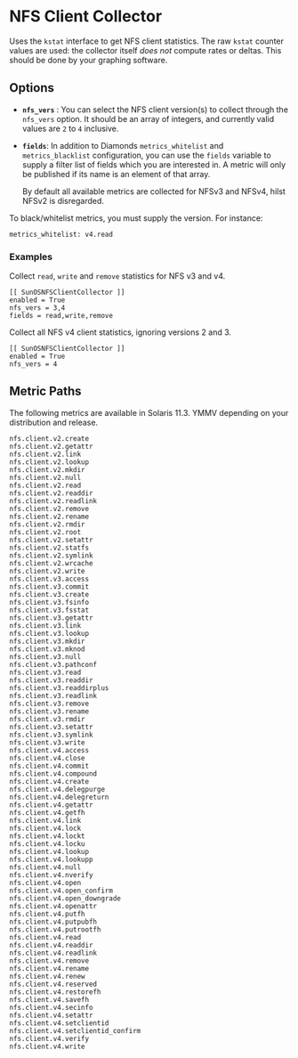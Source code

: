 # NFS Client Collector

Uses the `kstat` interface to get NFS client statistics. The raw `kstat`
counter values are used: the collector itself *does not* compute rates
or deltas. This should be done by your graphing software.

## Options

* **`nfs_vers`** : You can select the NFS client version(s) to collect
  through the `nfs_vers` option. It should be an array of integers, and
  currently valid values are `2` to `4` inclusive.

* **`fields`**: In addition to Diamonds `metrics_whitelist` and
  `metrics_blacklist` configuration, you can use the `fields` variable
  to supply a filter list of fields which you are interested in.  A
  metric will only be published if its name is an element of that array.

  By default all available metrics are collected for NFSv3 and NFSv4,
  hilst NFSv2 is disregarded.

To black/whitelist metrics, you must supply the version. For instance:

```
metrics_whitelist: v4.read
```

### Examples

Collect `read`, `write` and `remove` statistics for NFS v3 and v4.

```
[[ SunOSNFSClientCollector ]]
enabled = True
nfs_vers = 3,4
fields = read,write,remove
```

Collect all NFS v4 client statistics, ignoring versions 2 and 3.

```
[[ SunOSNFSClientCollector ]]
enabled = True
nfs_vers = 4
```

## Metric Paths

The following metrics are available in Solaris 11.3. YMMV depending on
your distribution and release.

```
nfs.client.v2.create
nfs.client.v2.getattr
nfs.client.v2.link
nfs.client.v2.lookup
nfs.client.v2.mkdir
nfs.client.v2.null
nfs.client.v2.read
nfs.client.v2.readdir
nfs.client.v2.readlink
nfs.client.v2.remove
nfs.client.v2.rename
nfs.client.v2.rmdir
nfs.client.v2.root
nfs.client.v2.setattr
nfs.client.v2.statfs
nfs.client.v2.symlink
nfs.client.v2.wrcache
nfs.client.v2.write
nfs.client.v3.access
nfs.client.v3.commit
nfs.client.v3.create
nfs.client.v3.fsinfo
nfs.client.v3.fsstat
nfs.client.v3.getattr
nfs.client.v3.link
nfs.client.v3.lookup
nfs.client.v3.mkdir
nfs.client.v3.mknod
nfs.client.v3.null
nfs.client.v3.pathconf
nfs.client.v3.read
nfs.client.v3.readdir
nfs.client.v3.readdirplus
nfs.client.v3.readlink
nfs.client.v3.remove
nfs.client.v3.rename
nfs.client.v3.rmdir
nfs.client.v3.setattr
nfs.client.v3.symlink
nfs.client.v3.write
nfs.client.v4.access
nfs.client.v4.close
nfs.client.v4.commit
nfs.client.v4.compound
nfs.client.v4.create
nfs.client.v4.delegpurge
nfs.client.v4.delegreturn
nfs.client.v4.getattr
nfs.client.v4.getfh
nfs.client.v4.link
nfs.client.v4.lock
nfs.client.v4.lockt
nfs.client.v4.locku
nfs.client.v4.lookup
nfs.client.v4.lookupp
nfs.client.v4.null
nfs.client.v4.nverify
nfs.client.v4.open
nfs.client.v4.open_confirm
nfs.client.v4.open_downgrade
nfs.client.v4.openattr
nfs.client.v4.putfh
nfs.client.v4.putpubfh
nfs.client.v4.putrootfh
nfs.client.v4.read
nfs.client.v4.readdir
nfs.client.v4.readlink
nfs.client.v4.remove
nfs.client.v4.rename
nfs.client.v4.renew
nfs.client.v4.reserved
nfs.client.v4.restorefh
nfs.client.v4.savefh
nfs.client.v4.secinfo
nfs.client.v4.setattr
nfs.client.v4.setclientid
nfs.client.v4.setclientid_confirm
nfs.client.v4.verify
nfs.client.v4.write
```
